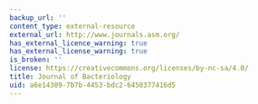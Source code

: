 ```yaml
---
backup_url: ''
content_type: external-resource
external_url: http://www.journals.asm.org/
has_external_licence_warning: true
has_external_license_warning: true
is_broken: ''
license: https://creativecommons.org/licenses/by-nc-sa/4.0/
title: Journal of Bacteriology
uid: a6e14309-7b7b-4453-bdc2-6450377416d5
---
```

